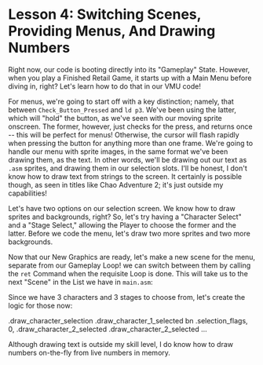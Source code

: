 # Lesson 4: Switching Scenes, Providing Menus, And Drawing Numbers

Right now, our code is booting directly into its "Gameplay" State. However, when you play a Finished Retail Game, it starts up with a Main Menu before diving in, right? Let's learn how to do that in our VMU code!

For menus, we're going to start off with a key distinction; namely, that between `Check_Button_Pressed` and `ld p3`. We've been using the latter, which will "hold" the button, as we've seen with our moving sprite onscreen. The former, however, just checks for the press, and returns once -- this will be perfect for menus! Otherwise, the cursor will flash rapidly when pressing the button for anything more than one frame. We're going to handle our menu with sprite images, in the same format we've been drawing them, as the text. In other words, we'll be drawing out our text as `.asm` sprites, and drawing them in our selection slots. I'll be honest, I don't know how to draw text from strings to the screen. It certainly is possible though, as seen in titles like Chao Adventure 2; it's just outside my capabilities!

Let's have two options on our selection screen. We know how to draw sprites and backgrounds, right? So, let's try having a "Character Select" and a "Stage Select," allowing the Player to choose the former and the latter. Before we code the menu, let's draw two more sprites and two more backgrounds.

Now that our New Graphics are ready, let's make a new scene for the menu, separate from our Gameplay Loop! we can switch between them by calling the `ret` Command when the requisite Loop is done. This will take us to the next "Scene" in the List we have in `main.asm`:

Since we have 3 characters and 3 stages to choose from, let's create the logic for those now:

  .draw_character_selection
  .draw_character_1_selected
    bn .selection_flags, 0, .draw_character_2_selected
  .draw_character_2_selected
  ...

Although drawing text is outside my skill level, I do know how to draw numbers on-the-fly from live numbers in memory.
